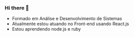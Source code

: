 ### Hi there 👋

- Formado em Análise e Desenvolvimento de Sistemas
- Atualmente estou atuando no Front-end usando React.js
- Estou aprendendo node.js e ruby
